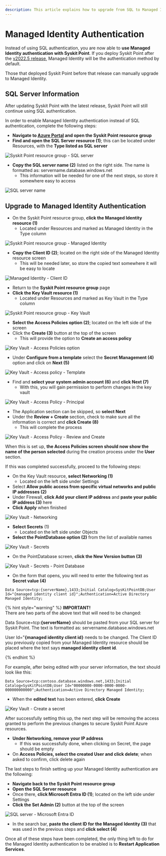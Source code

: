 ```yaml
---
description: This article explains how to upgrade from SQL to Managed Identity authentication in Syskit Point. 
---
```


# Managed Identity Authentication

Instead of using SQL authentication, you are now able to **use Managed Identity authentication with Syskit Point**. If you deploy Syskit Point after the [v2022.5 release](../../../../releases/data-center/syskit-point-2022-5/point-2022-5-release-note.md), Managed Identity will be the authentication method by default. 

Those that deployed Syskit Point before that release can manually upgrade to Managed Identity. 

## SQL Server Information

After updating Syskit Point with the latest release, Syskit Point will still continue using SQL authentication. 

In order to enable Managed Identity authentication instead of SQL authentication, complete the following steps:

* **Navigate to [Azure Portal](https://portal.azure.com/) and open the Syskit Point resource group**
* **Find and open the SQL Server resource (1)**; this can be located under Resources, with the **Type listed as SQL server**

![Syskit Point resource group - SQL server](../../../../.gitbook/assets/upgrade-SQL-to-managed-identity-authentication-sql-server.png)

* **Copy the SQL server name (2)** listed on the right side. The name is formatted as: servername.database.windows.net
  * This information will be needed for one of the next steps, so store it somewhere easy to access

![SQL server name](../../../../.gitbook/assets/upgrade-SQL-to-managed-identity-authentication-copy-server-name.png)


## Upgrade to Managed Identity Authentication

* On the Syskit Point resource group, **click the Managed Identity resource (1)**
  * Located under Resources and marked as Managed Identity in the Type column

![Syskit Point resource group - Managed Identity](../../../../.gitbook/assets/upgrade-SQL-to-managed-identity-authentication-managed-identity.png)

* **Copy the Client ID (2)**; located on the right side of the Managed Identity resource screen 
   * This will be needed later, so store the copied text somewhere it will be easy to locate

![Managed Identity - Client ID](../../../../.gitbook/assets/upgrade-SQL-to-managed-identity-authentication-copy-client-ID.png)

* Return to the **Syskit Point resource group** page
* **Click the Key Vault resource (1)** 
  * Located under Resources and marked as Key Vault in the Type column

![Syskit Point resource group - Key Vault](../../../../.gitbook/assets/upgrade-SQL-to-managed-identity-authentication-key-vault.png)

* **Select the Access Policies option (2)**; located on the left side of the screen
* Click the **Create (3)** button at the top of the screen
  * This will provide the option to **Create an access policy**

![Key Vault - Access Policies option](../../../../.gitbook/assets/upgrade-SQL-to-managed-identity-authentication-key-vault-create-access-policy.png)

* Under **Configure from a template** select the **Secret Management (4)** option and click on **Next (5)**

![Key Vault - Access policy - Template](../../../../.gitbook/assets/upgrade-SQL-to-managed-identity-authentication-key-vault-create-access-policy-permission.png)

* Find and **select your system admin account (6)** and **click Next (7)**
   * With this, you will gain permission to perform changes in the key vault

![Key Vault - Access Policy - Principal](../../../../.gitbook/assets/upgrade-SQL-to-managed-identity-authentication-key-vault-create-access-policy-principal.png)

* The Application section can be skipped, so **select Next**
* Under the **Review + Create** section, check to make sure all the information is correct and **click Create (8)**
  * This will complete the process

![Key Vault - Access Policy - Review and Create](../../../../.gitbook/assets/upgrade-SQL-to-managed-identity-authentication-key-vault-create-access-policy-review-and-create.png)

When this is set up, **the Access Policies screen should now show the name of the person selected** during the creation process under the **User** section. 

If this was completed successfully, proceed to the following steps:

* On the Key Vault resource, **select Networking (1)**
   * Located on the left side under Settings
* Select **Allow public access from specific virtual networks and public IP addresses (2)**
* Under Firewall, **click Add your client IP address** and **paste your public IP address (3)** here
* **Click Apply** when finished

![Key Vault - Networking](../../../../.gitbook/assets/upgrade-SQL-to-managed-identity-authentication-key-vault-networking.png)

* **Select Secrets** (1)
  * Located on the left side under Objects
* **Select the PointDatabase option (2)** from the list of available names

![Key Vault - Secrets](../../../../.gitbook/assets/upgrade-SQL-to-managed-identity-authentication-key-vault-db-secret.png)

* On the PointDatabase screen, **click the New Version button (3)**

![Key Vault - Secrets - Point Database](../../../../.gitbook/assets/upgrade-SQL-to-managed-identity-authentication-key-vault-db-secret-new-version.png)

* On the form that opens, you will need to enter the following text as **Secret value (4)**

 `Data Source=tcp:{serverName},1433;Initial Catalog=SysKitPointDB;User Id="{managed identity client id}";Authentication=Active Directory Managed Identity;`

{% hint style="warning" %}
**IMPORTANT!**  
There are two parts of the above text that will need to be changed:

Data Source=tcp:**{serverName}** should be pasted from your SQL server for Syskit Point. The text is formatted as: servername.database.windows.net

User Id="**{managed identity client id}** needs to be changed. The Client ID you previously copied from your Managed Identity resource should be placed where the text says **managed identity client id**. 

{% endhint %}

For example, after being edited with your server information, the text should look like this: 

 `Data Source=tcp:contoso.database.windows.net,1433;Initial Catalog=SysKitPointDB;User Id="00000000-0000-0000-0000-000000000000";Authentication=Active Directory Managed Identity;`

* When the **edited text** has been entered, **click Create**

![Key Vault - Create a secret](../../../../.gitbook/assets/upgrade-SQL-to-managed-identity-authentication-key-vault-db-secret-create.png)


After successfully setting this up, the next step will be removing the access granted to perform the previous changes to secure Syskit Point Azure resources. 

* **Under Networking, remove your IP address**
  * If this was successfully done, when clicking on Secret, the page should be empty
* On **Access Policies, select the created User and click delete**; when asked to confirm, click delete again

The last steps to finish setting up your Managed Identity authentication are the following:

* **Navigate back to the Syskit Point resource group**
* **Open the SQL Server resource**
* Once there, **click Microsoft Entra ID (1)**; located on the left side under Settings
* **Click the Set Admin (2)** button at the top of the screen

![SQL server - Microsoft Entra ID](../../../../.gitbook/assets/upgrade-SQL-to-managed-identity-authentication-sql-server-set-admin.png)

* In the search bar, **paste the client ID for the Managed Identity (3)** that was used in the previous steps and **click select (4)**

Once all of these steps have been completed, the only thing left to do for the Managed Identity authentication to be enabled is to **Restart Application Services**.